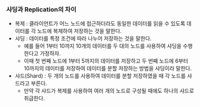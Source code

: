 ### 샤딩과 Replication의 차이
- 복제 : 클라이언트가 어느 노드에 접근하더라도 동일한 데이터를 읽을 수 있도록 데이터를 각 노드에 복제하여 저장하는 것을 말한다.
- 샤딩 : 데이터를 특정 조건에 따라 나누어 저장하는 것을 말한다.
    - 예를 들어 1부터 10까지 10개의 데이터를 두 대의 노드를 사용하여 샤딩을 수행한다고 가정하자.
    - 이때 첫 번째 노드에 1부터 5까지의 데이터를 저장하고 두 번째 노드에 6부터 10까지의 데이터를 저장하여 데이터를 분할 저장하는 방법을 샤딩이라 말한다.
- 샤드(Shard) : 두 개의 노드를 사용하여 데이터를 분할 저장하였을 때 각 노드를 샤드라고 부른다.
    - 만약 각 샤드가 복제를 사용하여 여러 개의 노드로 구성될 때에도 하나의 샤드로 취급한다.
